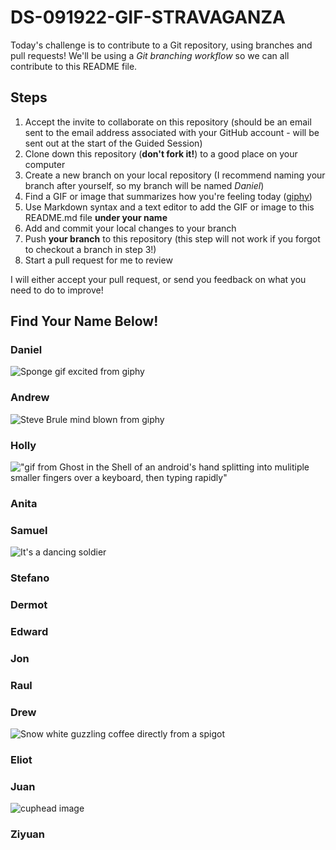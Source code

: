 # DS-091922-GIF-STRAVAGANZA

Today's challenge is to contribute to a Git repository, using branches and pull requests! We'll be using a *Git branching workflow* so we can all contribute to this README file.

## Steps

1. Accept the invite to collaborate on this repository (should be an email sent to the email address associated with your GitHub account - will be sent out at the start of the Guided Session)
2. Clone down this repository (**don't fork it!**) to a good place on your computer
3. Create a new branch on your local repository (I recommend naming your branch after yourself, so my branch will be named _Daniel_)
4. Find a GIF or image that summarizes how you're feeling today ([giphy](https://giphy.com/))
5. Use Markdown syntax and a text editor to add the GIF or image to this README.md file **under your name**
6. Add and commit your local changes to your branch
7. Push **your branch** to this repository (this step will not work if you forgot to checkout a branch in step 3!)
8. Start a pull request for me to review

I will either accept your pull request, or send you feedback on what you need to do to improve!

## Find Your Name Below!

### Daniel

![Sponge gif excited from giphy](https://media.giphy.com/media/oF5oUYTOhvFnO/giphy.gif)

### Andrew

![Steve Brule mind blown from giphy](https://media.giphy.com/media/3OSo3PPaXdw0U/giphy.gif)

### Holly
!["gif from Ghost in the Shell of an android's hand splitting into mulitiple smaller fingers over a keyboard, then typing rapidly"](https://media.giphy.com/media/9CffOPMLx0Hf2/giphy.gif)

### Anita



### Samuel

![It's a dancing soldier](https://media.giphy.com/media/8tss9dzMWqNUhEEAwA/giphy.gif)

### Stefano



### Dermot



### Edward



### Jon



### Raul



### Drew

![Snow white guzzling coffee directly from a spigot](https://media.giphy.com/media/3oriO04qxVReM5rJEA/giphy.gif)

### Eliot


### Juan

![cuphead image](https://media.giphy.com/media/2bHpKa0H1EtPWPbmDk/giphy.gif)

### Ziyuan



